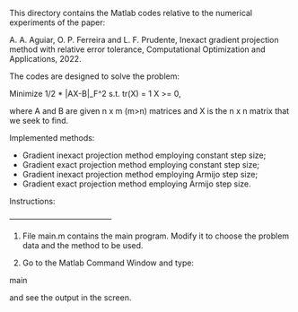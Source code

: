 This directory contains the Matlab codes relative to the numerical experiments of the paper:

A. A. Aguiar, O. P. Ferreira and L. F. Prudente, Inexact gradient projection method with relative error tolerance, Computational Optimization and Applications, 2022.


The codes are designed to solve the problem:

Minimize 1/2 * |AX-B|_F^2
  s.t.   tr(X) = 1
         X >= 0,
         
where A and B are given n x m (m>n) matrices and X is the n x n matrix that we seek to find.

Implemented methods:

- Gradient inexact projection method employing constant step size;
- Gradient exact projection method employing constant step size;
- Gradient inexact projection method employing Armijo step size;
- Gradient exact projection method employing Armijo step size.

Instructions:

—————————————

1) File main.m contains the main program. Modify it to choose the problem data and the method to be used.

2) Go to the Matlab Command Window and type:

main

and see the output in the screen.
